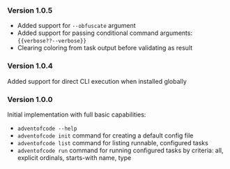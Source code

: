 ### Version 1.0.5

- Added support for `--obfuscate` argument
- Added support for passing conditional command arguments: `{{verbose??--verbose}}`
- Clearing coloring from task output before validating as result

### Version 1.0.4

Added support for direct CLI execution when installed globally

### Version 1.0.0

Initial implementation with full basic capabilities:

- `adventofcode --help`
- `adventofcode init` command for creating a default config file
- `adventofcode list` command for listing runnable, configured tasks
- `adventofcode run` command for running configured tasks by criteria: all, explicit ordinals, starts-with name, type
